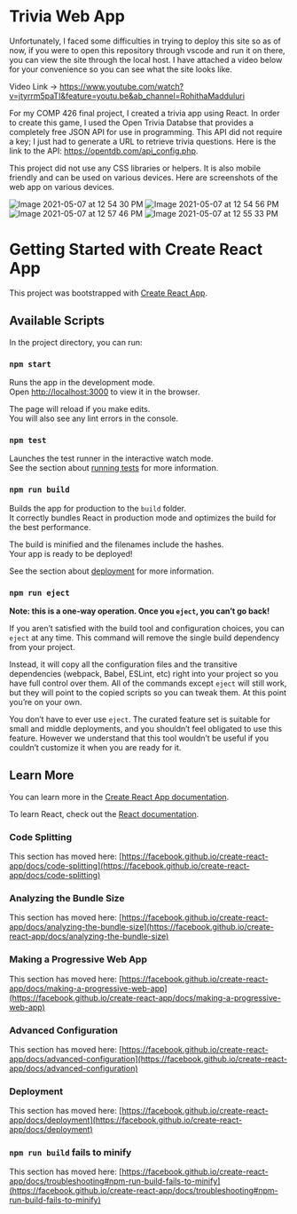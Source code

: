 # Trivia Web App


Unfortunately, I faced some difficulties in trying to deploy this site so as of now, if you were to open this repository through vscode and run it on there, you can view the site through the local host. I have attached a video below for your convenience so you can see what the site looks like. 

Video Link -> https://www.youtube.com/watch?v=jtyrrm5paTI&feature=youtu.be&ab_channel=RohithaMadduluri

For my COMP 426 final project, I created a trivia app using React. In order to create this game, I used the Open Trivia Databse that provides a completely free JSON API for use in programming. This API did not require a key; I just had to generate a URL to retrieve trivia questions. Here is the link to the API: https://opentdb.com/api_config.php. 

This project did not use any CSS libraries or helpers. It is also mobile friendly and can be used on various devices. Here are screenshots of the web app on various devices.


![Image 2021-05-07 at 12 54 30 PM](https://user-images.githubusercontent.com/59805673/117483289-8d13a580-af33-11eb-825b-b886273377be.png)
![Image 2021-05-07 at 12 54 56 PM](https://user-images.githubusercontent.com/59805673/117483304-900e9600-af33-11eb-9402-5d69286e6c95.png)
![Image 2021-05-07 at 12 57 46 PM](https://user-images.githubusercontent.com/59805673/117483559-d9f77c00-af33-11eb-8029-3c2c690dfb98.png)
![Image 2021-05-07 at 12 55 33 PM](https://user-images.githubusercontent.com/59805673/117483315-93a21d00-af33-11eb-9f9c-6b37c9762fcb.png)


# Getting Started with Create React App

This project was bootstrapped with [Create React App](https://github.com/facebook/create-react-app).

## Available Scripts

In the project directory, you can run:

### `npm start`

Runs the app in the development mode.\
Open [http://localhost:3000](http://localhost:3000) to view it in the browser.

The page will reload if you make edits.\
You will also see any lint errors in the console.

### `npm test`

Launches the test runner in the interactive watch mode.\
See the section about [running tests](https://facebook.github.io/create-react-app/docs/running-tests) for more information.

### `npm run build`

Builds the app for production to the `build` folder.\
It correctly bundles React in production mode and optimizes the build for the best performance.

The build is minified and the filenames include the hashes.\
Your app is ready to be deployed!

See the section about [deployment](https://facebook.github.io/create-react-app/docs/deployment) for more information.

### `npm run eject`

**Note: this is a one-way operation. Once you `eject`, you can’t go back!**

If you aren’t satisfied with the build tool and configuration choices, you can `eject` at any time. This command will remove the single build dependency from your project.

Instead, it will copy all the configuration files and the transitive dependencies (webpack, Babel, ESLint, etc) right into your project so you have full control over them. All of the commands except `eject` will still work, but they will point to the copied scripts so you can tweak them. At this point you’re on your own.

You don’t have to ever use `eject`. The curated feature set is suitable for small and middle deployments, and you shouldn’t feel obligated to use this feature. However we understand that this tool wouldn’t be useful if you couldn’t customize it when you are ready for it.

## Learn More

You can learn more in the [Create React App documentation](https://facebook.github.io/create-react-app/docs/getting-started).

To learn React, check out the [React documentation](https://reactjs.org/).

### Code Splitting

This section has moved here: [https://facebook.github.io/create-react-app/docs/code-splitting](https://facebook.github.io/create-react-app/docs/code-splitting)

### Analyzing the Bundle Size

This section has moved here: [https://facebook.github.io/create-react-app/docs/analyzing-the-bundle-size](https://facebook.github.io/create-react-app/docs/analyzing-the-bundle-size)

### Making a Progressive Web App

This section has moved here: [https://facebook.github.io/create-react-app/docs/making-a-progressive-web-app](https://facebook.github.io/create-react-app/docs/making-a-progressive-web-app)

### Advanced Configuration

This section has moved here: [https://facebook.github.io/create-react-app/docs/advanced-configuration](https://facebook.github.io/create-react-app/docs/advanced-configuration)

### Deployment

This section has moved here: [https://facebook.github.io/create-react-app/docs/deployment](https://facebook.github.io/create-react-app/docs/deployment)

### `npm run build` fails to minify

This section has moved here: [https://facebook.github.io/create-react-app/docs/troubleshooting#npm-run-build-fails-to-minify](https://facebook.github.io/create-react-app/docs/troubleshooting#npm-run-build-fails-to-minify)
